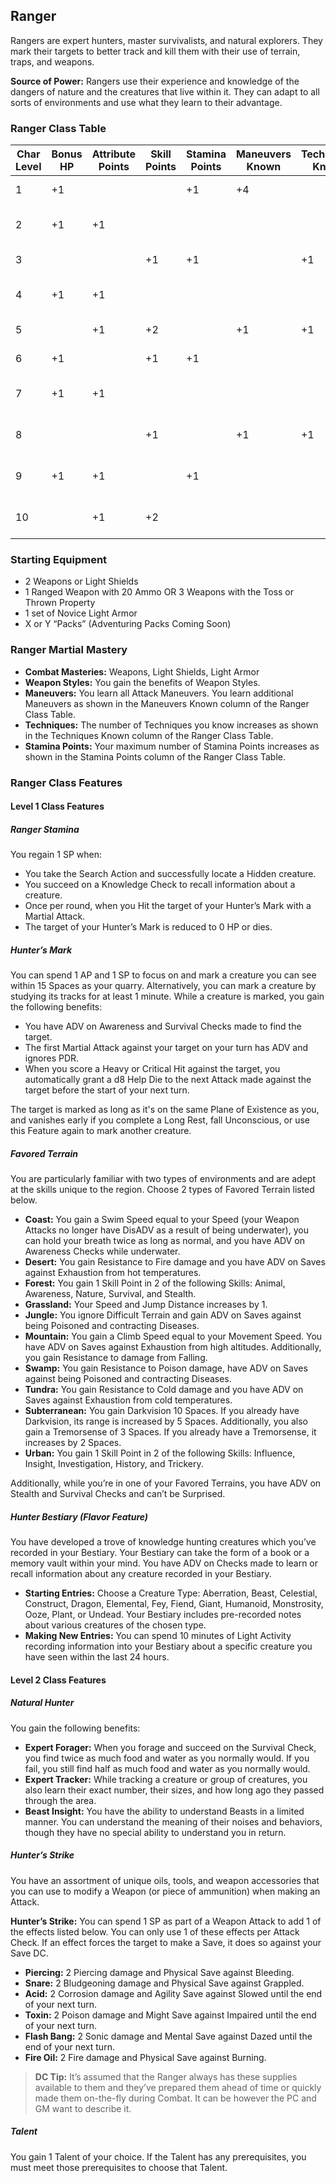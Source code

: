
## Ranger

Rangers are expert hunters, master survivalists, and natural explorers. They mark their targets to better track and kill them with their use of terrain, traps, and weapons.

**Source of Power:** Rangers use their experience and knowledge of the dangers of nature and the creatures that live within it. They can adapt to all sorts of environments and use what they learn to their advantage.

### Ranger Class Table

| Char Level | Bonus HP | Attribute Points | Skill Points | Stamina Points | Maneuvers Known | Techniques Known | Features                  |
|------------|----------|------------------|--------------|----------------|-----------------|------------------|---------------------------| 
| 1          | +1       |                  |              | +1             | +4              |                  | Class Features            |
| 2          | +1       | +1               |              |                |                 |                  | Class Feature, Talent     |
| 3          |          |                  | +1           | +1             |                 | +1               | Subclass Feature          |
| 4          | +1       | +1               |              |                |                 |                  | Talent, Ancestry Trait    |
| 5          |          | +1               | +2           |                | +1              | +1               | Class Feature             |
| 6          | +1       |                  | +1           | +1             |                 |                  | Subclass Feature          |
| 7          | +1       | +1               |              |                |                 |                  | Talent, Ancestry Trait    |
| 8          |          |                  | +1           |                | +1              | +1               | Class Capstone Feature    |
| 9          | +1       | +1               |              | +1             |                 |                  | Subclass Capstone Feature |
| 10         |          | +1               | +2           |                |                 |                  | Epic Boon, Talent         |


### Starting Equipment
* 2 Weapons or Light Shields
* 1 Ranged Weapon with 20 Ammo OR 3 Weapons with the Toss or Thrown Property
* 1 set of Novice Light Armor
* X or Y “Packs” (Adventuring Packs Coming Soon)

### Ranger Martial Mastery
* **Combat Masteries:** Weapons, Light Shields, Light Armor
* **Weapon Styles:** You gain the benefits of Weapon Styles.
* **Maneuvers:** You learn all Attack Maneuvers. You learn additional Maneuvers as shown in the Maneuvers Known column of the Ranger Class Table.
* **Techniques:** The number of Techniques you know increases as shown in the Techniques Known column of the Ranger Class Table.
* **Stamina Points:** Your maximum number of Stamina Points increases as shown in the Stamina Points column of the Ranger Class Table.

### Ranger Class Features

#### Level 1 Class Features

##### Ranger Stamina
You regain 1 SP when:

* You take the Search Action and successfully locate a Hidden creature.
* You succeed on a Knowledge Check to recall information about a creature.
* Once per round, when you Hit the target of your Hunter’s Mark with a Martial Attack.
* The target of your Hunter’s Mark is reduced to 0 HP or dies.

##### Hunter’s Mark
You can spend 1 AP and 1 SP to focus on and mark a creature you can see within 15 Spaces as your quarry. Alternatively, you can mark a creature by studying its tracks for at least 1 minute. While a creature is marked, you gain the following benefits:

* You have ADV on Awareness and Survival Checks made to find the target.
* The first Martial Attack against your target on your turn has ADV and ignores PDR.
* When you score a Heavy or Critical Hit against the target, you automatically grant a d8 Help Die to the next Attack made against the target before the start of your next turn. 

The target is marked as long as it's on the same Plane of Existence as you, and vanishes early if you complete a Long Rest, fall Unconscious, or use this Feature again to mark another creature.

##### Favored Terrain
You are particularly familiar with two types of environments and are adept at the skills unique to the region. Choose 2 types of Favored Terrain listed below.

* **Coast:** You gain a Swim Speed equal to your Speed (your Weapon Attacks no longer have DisADV as a result of being underwater), you can hold your breath twice as long as normal, and you have ADV on Awareness Checks while underwater.
* **Desert:** You gain Resistance to Fire damage and you have ADV on Saves against Exhaustion from hot temperatures.
* **Forest:** You gain 1 Skill Point in 2 of the following Skills: Animal, Awareness, Nature, Survival, and Stealth.
* **Grassland:** Your Speed and Jump Distance increases by 1.
* **Jungle:** You ignore Difficult Terrain and gain ADV on Saves against being Poisoned and contracting Diseases.
* **Mountain:** You gain a Climb Speed equal to your Movement Speed. You have ADV on Saves against Exhaustion from high altitudes. Additionally, you gain Resistance to damage from Falling.
* **Swamp:** You gain Resistance to Poison damage, have ADV on Saves against being Poisoned and contracting Diseases.
* **Tundra:** You gain Resistance to Cold damage and you have ADV on Saves against Exhaustion from cold temperatures.
* **Subterranean:** You gain Darkvision 10 Spaces. If you already have Darkvision, its range is increased by 5 Spaces. Additionally, you also gain a Tremorsense of 3 Spaces. If you already have a Tremorsense, it increases by 2 Spaces.
* **Urban:** You gain 1 Skill Point in 2 of the following Skills: Influence, Insight, Investigation, History, and Trickery. 

Additionally, while you’re in one of your Favored Terrains, you have ADV on Stealth and Survival Checks and can’t be Surprised.

##### Hunter Bestiary (Flavor Feature)
You have developed a trove of knowledge hunting creatures which you’ve recorded in your Bestiary. Your Bestiary can take the form of a book or a memory vault within your mind. You have ADV on Checks made to learn or recall information about any creature recorded in your Bestiary.

* **Starting Entries:** Choose a Creature Type: Aberration, Beast, Celestial, Construct, Dragon, Elemental, Fey, Fiend, Giant, Humanoid, Monstrosity, Ooze, Plant, or Undead. Your Bestiary includes pre-recorded notes about various creatures of the chosen type.
* **Making New Entries:** You can spend 10 minutes of Light Activity recording information into your Bestiary about a specific creature you have seen within the last 24 hours.

#### Level 2 Class Features

##### Natural Hunter
You gain the following benefits:

* **Expert Forager:** When you forage and succeed on the Survival Check, you find twice as much food and water as you normally would. If you fail, you still find half as much food and water as you normally would.
* **Expert Tracker:** While tracking a creature or group of creatures, you also learn their exact number, their sizes, and how long ago they passed through the area.
* **Beast Insight:** You have the ability to understand Beasts in a limited manner. You can understand the meaning of their noises and behaviors, though they have no special ability to understand you in return.

##### Hunter’s Strike
You have an assortment of unique oils, tools, and weapon accessories that you can use to modify a Weapon (or piece of ammunition) when making an Attack. 

**Hunter’s Strike:** You can spend 1 SP as part of a Weapon Attack to add 1 of the effects listed below. You can only use 1 of these effects per Attack Check. If an effect forces the target to make a Save, it does so against your Save DC.

* **Piercing:** 2 Piercing damage and Physical Save against Bleeding.
* **Snare:** 2 Bludgeoning damage and Physical Save against Grappled.
* **Acid:** 2 Corrosion damage and Agility Save against Slowed until the end of your next turn.
* **Toxin:** 2 Poison damage and Might Save against Impaired until the end of your next turn.
* **Flash Bang:** 2 Sonic damage and Mental Save against Dazed until the end of your next turn.
* **Fire Oil:** 2 Fire damage and Physical Save against Burning.

> **DC Tip:** It’s assumed that the Ranger always has these supplies available to them and they’ve prepared them ahead of time or quickly made them on-the-fly during Combat. It can be however the PC and GM want to describe it. 

##### Talent
You gain 1 Talent of your choice. If the Talent has any prerequisites, you must meet those prerequisites to choose that Talent.
